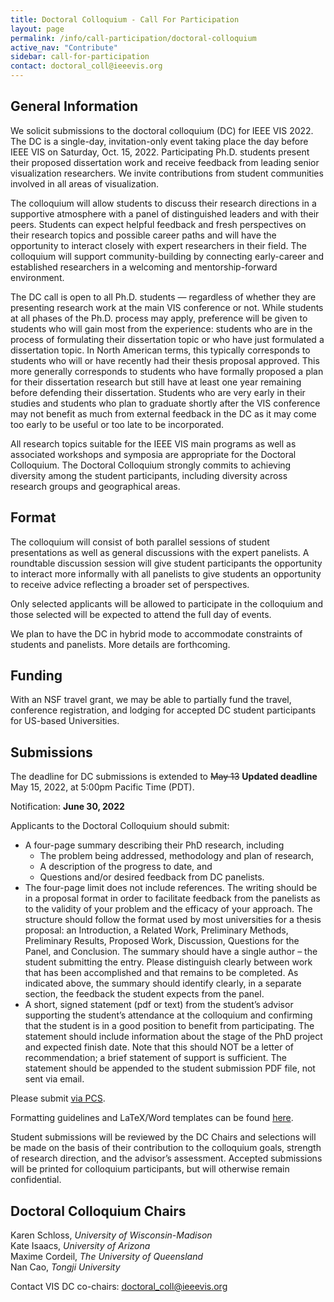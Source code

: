```yaml
---
title: Doctoral Colloquium - Call For Participation
layout: page
permalink: /info/call-participation/doctoral-colloquium
active_nav: "Contribute"
sidebar: call-for-participation
contact: doctoral_coll@ieeevis.org
---
```


## General Information

We solicit submissions to the doctoral colloquium (DC) for IEEE VIS 2022. The DC is a single-day, invitation-only event taking place the day before IEEE VIS on Saturday, Oct. 15, 2022. Participating Ph.D. students present their proposed dissertation work and receive feedback from leading senior visualization researchers. We invite contributions from student communities involved in all areas of visualization.

The colloquium will allow students to discuss their research directions in a supportive atmosphere with a panel of distinguished leaders and with their peers. Students can expect helpful feedback and fresh perspectives on their research topics and possible career paths and will have the opportunity to interact closely with expert researchers in their field. The colloquium will support community-building by connecting early-career and established researchers in a welcoming and mentorship-forward environment.

The DC call is open to all Ph.D. students — regardless of whether they are presenting research work at the main VIS conference or not. While students at all phases of the Ph.D. process may apply, preference will be given to students who will gain most from the experience: students who are in the process of formulating their dissertation topic or who have just formulated a dissertation topic. In North American terms, this typically corresponds to students who will or have recently had their thesis proposal approved. This more generally corresponds to students who have formally proposed a plan for their dissertation research but still have at least one year remaining before defending their dissertation. Students who are very early in their studies and students who plan to graduate shortly after the VIS conference may not benefit as much from external feedback in the DC as it may come too early to be useful or too late to be incorporated. 

All research topics suitable for the IEEE VIS main programs as well as associated workshops and symposia are appropriate for the Doctoral Colloquium. The Doctoral Colloquium strongly commits to achieving diversity among the student participants, including diversity across research groups and geographical areas. 

## Format
The colloquium will consist of both parallel sessions of student presentations as well as general discussions with the expert panelists. A roundtable discussion session will give student participants the opportunity to interact more informally with all panelists to give students an opportunity to receive advice reflecting a broader set of perspectives. 

Only selected applicants will be allowed to participate in the colloquium and those selected will be expected to attend the full day of events.

We plan to have the DC in hybrid mode to accommodate constraints of students and panelists. More details are forthcoming.

## Funding
With an NSF travel grant, we may be able to partially fund the travel, conference registration, and lodging for accepted DC student participants for US-based Universities.

## Submissions
The deadline for DC submissions is extended to ~~May 13~~ **Updated deadline** May 15, 2022, at 5:00pm Pacific Time (PDT).

Notification: **June 30, 2022**

Applicants to the Doctoral Colloquium should submit:
*	A four-page summary describing their PhD research, including 
    - The problem being addressed, methodology and plan of research, 
    - A description of the progress to date, and
    - Questions and/or desired feedback from DC panelists. 
* The four-page limit does not include references. The writing should be in a proposal format in order to facilitate feedback from the panelists as to the validity of your problem and the efficacy of your approach. The structure should follow the format used by most universities for a thesis proposal: an Introduction, a Related Work, Preliminary Methods, Preliminary Results, Proposed Work, Discussion, Questions for the Panel, and Conclusion. The summary should have a single author – the student submitting the entry. Please distinguish clearly between work that has been accomplished and that remains to be completed. As indicated above, the summary should identify clearly, in a separate section, the feedback the student expects from the panel.
* A short, signed statement (pdf or text) from the student’s advisor supporting the student’s attendance at the colloquium and confirming that the student is in a good position to benefit from participating. The statement should include information about the stage of the PhD project and expected finish date. Note that this should NOT be a letter of recommendation; a brief statement of support is sufficient. The statement should be appended to the student submission PDF file, not sent via email.

Please submit [via PCS](http://new.precisionconference.com/vgtc).

Formatting guidelines and LaTeX/Word templates can be found [here](https://tc.computer.org/vgtc/publications/conference).

Student submissions will be reviewed by the DC Chairs and selections will be made on the basis of their contribution to the colloquium goals, strength of research direction, and the advisor’s assessment. Accepted submissions will be printed for colloquium participants, but will otherwise remain confidential.

## Doctoral Colloquium Chairs
Karen Schloss, *University of Wisconsin-Madison*  
Kate Isaacs, *University of Arizona*  
Maxime Cordeil, *The University of Queensland*  
Nan Cao, *Tongji University*

Contact VIS DC co-chairs: [doctoral_coll@ieeevis.org](mailto:doctoral_coll@ieeevis.org)
